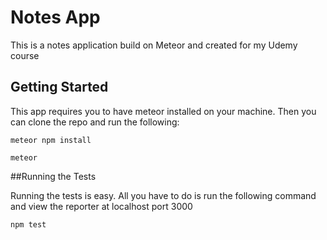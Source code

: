 # Notes App

This is a notes application build on Meteor and created for my Udemy course

## Getting Started

This app requires you to have meteor installed on your machine. Then you can clone the repo and run the following:

```
meteor npm install
```

```
meteor
```

##Running the Tests

Running the tests is easy. All you have to do is run the following command and view the reporter at localhost port 3000

```
npm test
```


